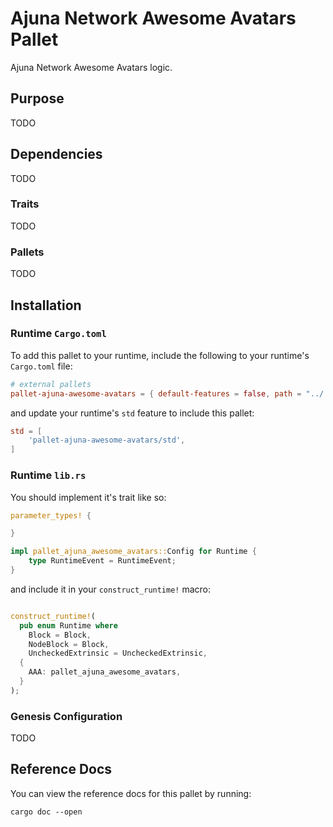 # Ajuna Network Awesome Avatars Pallet

Ajuna Network Awesome Avatars logic.

## Purpose

TODO

## Dependencies

TODO

### Traits

TODO

### Pallets

TODO

## Installation

### Runtime `Cargo.toml`

To add this pallet to your runtime, include the following to your runtime's `Cargo.toml` file:

```TOML
# external pallets
pallet-ajuna-awesome-avatars = { default-features = false, path = "../../pallets/ajuna-awesome-avatars" }
```

and update your runtime's `std` feature to include this pallet:

```TOML
std = [
    'pallet-ajuna-awesome-avatars/std',
]
```

### Runtime `lib.rs`

You should implement it's trait like so:

```rust
parameter_types! {

}

impl pallet_ajuna_awesome_avatars::Config for Runtime {
    type RuntimeEvent = RuntimeEvent;
}
```

and include it in your `construct_runtime!` macro:

```rust

construct_runtime!(
  pub enum Runtime where
    Block = Block,
    NodeBlock = Block,
    UncheckedExtrinsic = UncheckedExtrinsic,
  {
    AAA: pallet_ajuna_awesome_avatars,
  }
);
```

### Genesis Configuration

TODO

## Reference Docs

You can view the reference docs for this pallet by running:

```
cargo doc --open
```
